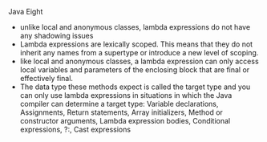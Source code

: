 Java Eight 
- unlike local and anonymous classes, lambda expressions do not have any shadowing issues 
- Lambda expressions are lexically scoped. This means that they do not inherit any names from a supertype or introduce a new level of scoping. 
- like local and anonymous classes, a lambda expression can only access local variables and parameters of the enclosing block that are final or effectively final. 
- The data type these methods expect is called the target type and you can only use lambda expressions in situations in which the Java compiler can determine a target type: Variable declarations, Assignments, Return statements, Array initializers, Method or constructor arguments, Lambda expression bodies, Conditional expressions, ?:, Cast expressions